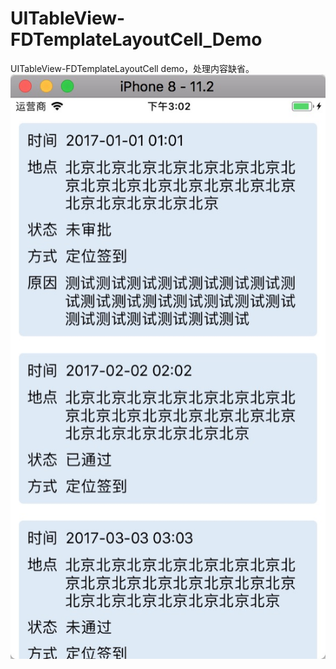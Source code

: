 # UITableView-FDTemplateLayoutCell_Demo
UITableView-FDTemplateLayoutCell demo，处理内容缺省。
![效果](https://github.com/iCHENKE/UITableView-FDTemplateLayoutCell_Demo/blob/master/7CA1152F-4054-4AE3-AA15-1DFB8D826316.png)
